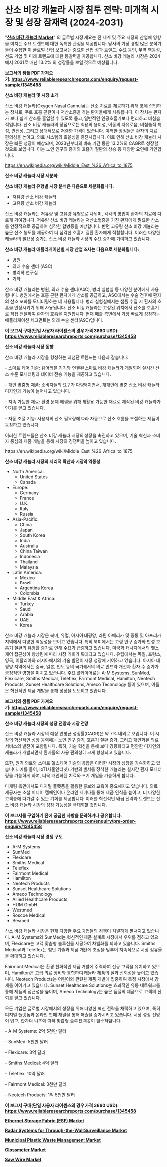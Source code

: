 <p><h1>산소 비강 캐뉼라 시장 침투 전략: 미개척 시장 및 성장 잠재력 (2024-2031)</h1></p><p>"<strong><a href="https://www.reliableresearchreports.com/global-oxygen-nasal-cannula-market-r1345458?utm_campaign=106&utm_medium=7&utm_source=Github&utm_content=ia&utm_term=24102024&utm_id=oxygen-nasal-cannula">산소 비강 캐뉼라 Market</a></strong>" 의 글로벌 시장 개요는 전 세계 및 주요 시장의 산업에 영향을 미치는 주요 트렌드에 대한 독특한 관점을 제공합니다. 당사의 가장 경험 많은 분석가들이 수집한 이 글로벌 산업 보고서는 중요한 산업 성과 트렌드, 수요 동인, 무역 역동성, 선도 기업 및 미래 트렌드에 대한 통찰력을 제공합니다. 산소 비강 캐뉼라 시장은 2024에서 2031로 매년 13.2% 의 성장률을 보일 것으로 예상됩니다.</p>
<p><strong>보고서의 샘플 PDF 가져오기:&nbsp;<a href="https://www.reliableresearchreports.com/enquiry/request-sample/1345458?utm_campaign=106&utm_medium=7&utm_source=Github&utm_content=ia&utm_term=24102024&utm_id=oxygen-nasal-cannula">https://www.reliableresearchreports.com/enquiry/request-sample/1345458</a></strong></p>
<p><strong>산소 비강 캐뉼라 및 시장 소개</strong></p>
<p><p>산소 비강 캐뉼라(Oxygen Nasal Cannula)는 산소 치료를 제공하기 위해 코에 삽입하는 장치로, 주로 호흡 곤란이나 저산소증을 겪는 환자들에게 사용됩니다. 이 장치는 환자가 보다 쉽게 산소를 흡입할 수 있도록 돕고, 일반적인 인공호흡기보다 편리하고 비침습적입니다. 산소 비강 캐뉼라의 장점으로는 착용의 용이성, 이동의 자유로움, 비침습적 특성, 안전성, 그리고 상대적으로 저렴한 가격이 있습니다. 이러한 장점들은 환자의 치료 편의성을 높이고, 의료 시스템의 효율성을 증진시킵니다. 이로 인해 산소 비강 캐뉼라 시장은 빠른 성장이 예상되며, 2023년부터의 예측 기간 동안 13.2%의 CAGR로 성장할 것으로 보입니다. 이는 노인 인구의 증가와 호흡기 질환의 상승 등 다양한 요인에 기인합니다.</p></p>
<p><a href="https://en.wikipedia.org/wiki/Middle_East_%26_Africa_to_1875?utm_campaign=106&utm_medium=7&utm_source=Github&utm_content=ia&utm_term=24102024&utm_id=oxygen-nasal-cannula">https://en.wikipedia.org/wiki/Middle_East_%26_Africa_to_1875</a></p>
<p><strong>산소 비강 캐뉼라 시장 세분화</strong></p>
<p><strong>산소 비강 캐뉼라 유형별 시장 분석은 다음으로 세분화됩니다:</strong></p>
<p><ul><li>저유량 산소 비강 캐뉼라</li><li>고유량 산소 비강 캐뉼라</li></ul></p>
<p><p>산소 비강 캐뉼라는 저유량 및 고유량 유형으로 나뉘며, 각각의 방법이 환자의 치료에 다르게 기여합니다. 저유량 산소 비강 캐뉼라는 저산소혈증을 가진 환자에게 필요한 산소를 안정적으로 공급하여 심각한 합병증을 예방합니다. 반면 고유량 산소 비강 캐뉼라는 높은 산소 농도를 제공하여 더 심각한 호흡기 질환 환자에게 적합합니다. 이러한 다양한 캐뉼라의 필요성 증가는 산소 비강 캐뉼라 시장의 수요 증가에 기여하고 있습니다.</p></p>
<p><strong>산소 비강 캐뉼라 애플리케이션별 시장 산업 조사는 다음으로 세분화됩니다:</strong></p>
<p><ul><li>병원</li><li>외래 수술 센터 (ASC)</li><li>병리학 연구실</li><li>기타</li></ul></p>
<p><p>산소 비강 캐뉼라는 병원, 외래 수술 센터(ASC), 병리 실험실 등 다양한 분야에서 사용됩니다. 병원에서는 호흡 곤란 환자에게 산소를 공급하고, ASC에서는 수술 전후에 환자의 산소 포화를 모니터링하는 데 사용됩니다. 병리 실험실에서는 샘플 수집 시 환자의 호흡을 안정시키기 위해 사용됩니다. 산소 비강 캐뉼라는 고정된 위치에서 산소를 호흡기로 직접 전달하여 환자의 호흡을 지원합니다. 현재 매출 측면에서 가장 빠르게 성장하는 애플리케이션 세그먼트는 외래 수술 센터(ASC)입니다.</p></p>
<p><strong>이 보고서 구매(단일 사용자 라이센스의 경우 가격 3660 USD): <a href="https://www.reliableresearchreports.com/purchase/1345458?utm_campaign=106&utm_medium=7&utm_source=Github&utm_content=ia&utm_term=24102024&utm_id=oxygen-nasal-cannula">https://www.reliableresearchreports.com/purchase/1345458</a></strong></p>
<p><strong>산소 비강 캐뉼라 시장 동향</strong></p>
<p><p>산소 비강 캐뉼라 시장을 형성하는 최첨단 트렌드는 다음과 같습니다:</p><p>- 스마트 케어 기술: 웨어러블 기기와 연결된 스마트 비강 캐뉼라가 개발되어 실시간 산소 수준 모니터링과 데이터 전송 기능을 제공하고 있습니다.</p><p>  </p><p>- 개인 맞춤형 제품: 소비자들의 요구가 다양해지면서, 개개인에 맞춘 산소 비강 캐뉼라 디자인과 기능이 늘어나고 있습니다.</p><p>  </p><p>- 지속 가능한 재료: 환경 문제 해결을 위해 재활용 가능한 재료로 제작된 비강 캐뉼라가 인기를 얻고 있습니다.</p><p>- 자동 조절 기능: 사용자의 산소 필요량에 따라 자동으로 산소 흐름을 조절하는 제품이 등장하고 있습니다.</p><p>이러한 트렌드들은 산소 비강 캐뉼라 시장의 성장을 촉진하고 있으며, 기술 혁신과 소비자 중심의 제품 개발을 통해 시장의 경쟁력을 높이고 있습니다.</p></p>
<p>https://en.wikipedia.org/wiki/Middle_East_%26_Africa_to_1875</p>
<p><strong>산소 비강 캐뉼라 시장의 지리적 확산과 시장의 역동성</strong></p>
<p><ul>
    <li>
        North America:
        <ul>
            <li>United States</li>
            <li>Canada</li>
        </ul>
    </li>
    <li>
        Europe:
        <ul>
            <li>Germany</li>
            <li>France</li>
            <li>U.K.</li>
            <li>Italy</li>
            <li>Russia</li>
        </ul>
    </li>
    <li>
        Asia-Pacific:
        <ul>
            <li>China</li>
            <li>Japan</li>
            <li>South Korea</li>
            <li>India</li>
            <li>Australia</li>
            <li>China Taiwan</li>
            <li>Indonesia</li>
            <li>Thailand</li>
            <li>Malaysia</li>
        </ul>
    </li>
    <li>
        Latin America:
        <ul>
            <li>Mexico</li>
            <li>Brazil</li>
            <li>Argentina Korea</li>
            <li>Colombia</li>
        </ul>
    </li>
    <li>
        Middle East & Africa:
        <ul>
            <li>Turkey</li>
            <li>Saudi</li>
            <li>Arabia</li>
            <li>UAE</li>
            <li>Korea</li>
        </ul>
    </li>
    </ul></p>
<p><p>산소 비강 캐뉼라 시장은 북미, 유럽, 아시아 태평양, 라틴 아메리카 및 중동 및 아프리카 지역에서 다양한 역동성을 보이고 있습니다. 특히 북미에서는 고령 인구 증가와 만성 호흡기 질환의 유병률 증가로 인해 수요가 급증하고 있습니다. 미국과 캐나다에서의 헬스케어 접근성이 향상됨에 따라 시장 기회가 확대되고 있습니다. 유럽에서는 독일, 프랑스, 영국, 이탈리아와 러시아에서의 기술 발전이 시장 성장에 기여하고 있습니다. 아시아 태평양 지역에서는 중국, 일본, 인도 등의 국가에서의 의료 인프라 개선과 환자 수 증가가 긍정적인 영향을 미치고 있습니다. 주요 플레이어로는 A-M Systems, SunMed, Flexicare, Smiths Medical, Teleflex, Fairmont Medical, Hamilton, Neotech Products, Sunset Healthcare Solutions, Ameco Technology 등이 있으며, 이들은 혁신적인 제품 개발을 통해 성장을 도모하고 있습니다.</p></p>
<p><strong>보고서의 샘플 PDF 가져오기:&nbsp;<a href="https://www.reliableresearchreports.com/enquiry/request-sample/1345458?utm_campaign=106&utm_medium=7&utm_source=Github&utm_content=ia&utm_term=24102024&utm_id=oxygen-nasal-cannula">https://www.reliableresearchreports.com/enquiry/request-sample/1345458</a></strong></p>
<p><strong>산소 비강 캐뉼라 시장의 성장 전망과 시장 전망</strong></p>
<p><p>산소 비강 캐뉼라 시장의 예상 연평균 성장률(CAGR)은 약 7% 내외로 보입니다. 이 시장의 혁신적인 성장 동력에는 노인 인구 증가, 호흡기 질환 증가, 그리고 개인화된 의료 서비스의 발전이 포함됩니다. 특히, 기술 혁신을 통해 보다 경량화되고 편안한 디자인의 캐뉼라가 개발되면서 환자들의 사용 편의성이 크게 향상되고 있습니다.</p><p>또한, 원격 의료와 스마트 헬스케어 기술의 통합은 이러한 시장의 성장을 가속화하고 있습니다. 예를 들어, IoT(사물인터넷) 기반의 센서를 장착한 캐뉼라는 실시간 환자 모니터링을 가능하게 하여, 더욱 개인화된 치료와 조기 개입을 가능하게 합니다.</p><p>마케팅 측면에서도 디지털 플랫폼을 활용한 홍보와 교육이 중요해지고 있습니다. 의료 제공자는 소셜 미디어 캠페인이나 온라인 세미나를 통해 제품 인식을 높이고, 더 다양한 고객층에 다가갈 수 있는 기회를 제공합니다. 이러한 혁신적인 배급 전략과 트렌드는 산소 비강 캐뉼라 시장의 성장 가능성을 극대화할 것입니다.</p></p>
<p><strong>이 보고서를 구입하기 전에 궁금한 사항을 문의하거나 공유합니다. <a href="https://www.reliableresearchreports.com/enquiry/pre-order-enquiry/1345458?utm_campaign=106&utm_medium=7&utm_source=Github&utm_content=ia&utm_term=24102024&utm_id=oxygen-nasal-cannula">https://www.reliableresearchreports.com/enquiry/pre-order-enquiry/1345458</a></strong></p>
<p><strong>산소 비강 캐뉼라 시장 경쟁 구도</strong></p>
<p><ul><li>A-M Systems</li><li>SunMed</li><li>Flexicare</li><li>Smiths Medical</li><li>Teleflex</li><li>Fairmont Medical</li><li>Hamilton</li><li>Neotech Products</li><li>Sunset Healthcare Solutions</li><li>Ameco Technology</li><li>Allied Healthcare Products</li><li>HUM GmbH</li><li>Westmed</li><li>Roscoe Medical</li><li>Besmed</li></ul></p>
<p><p>산소 비강 캐뉼라 시장은 현재 다양한 주요 기업들의 경쟁이 치열하게 펼쳐지고 있습니다. A-M Systems와 SunMed는 혁신적인 제품 설계로 시장에서 우위를 점하고 있으며, Flexicare는 고객 맞춤형 솔루션을 제공하여 차별화를 꾀하고 있습니다. Smiths Medical과 Teleflex는 첨단 기술과 제품 개선에 초점을 맞추어 지속적으로 시장 점유율을 확대하고 있습니다. </p><p>Fairmont Medical은 환경 친화적인 제품 개발에 주력하여 신규 고객을 유치하고 있으며, Hamilton은 고급 의료 장비와 통합하여 캐뉼라 제품의 질과 신뢰성을 높이고 있습니다. Neotech Products는 어린이와 관련된 제품 개발에 집중하여 특정 시장에서 강세를 이어가고 있습니다. Sunset Healthcare Solutions는 효과적인 유통 네트워크를 통해 제품의 접근성을 높이며, Ameco Technology는 높은 품질의 제품으로 고객의 신뢰를 얻고 있습니다. </p><p>모든 기업은 글로벌 시장에서의 성장을 위해 다양한 혁신 전략을 채택하고 있으며, 특히 디지털 플랫폼과 온라인 판매 채널을 통해 매출을 증가시키고 있습니다. 시장 성장 전망이 밝고, 환자의 니즈에 따라 맞춤형 솔루션 제공이 필수적입니다. </p><p>- A-M Systems: 2억 5천만 달러</p><p>- SunMed: 5천만 달러</p><p>- Flexicare: 3억 달러</p><p>- Smiths Medical: 4억 달러</p><p>- Teleflex: 10억 달러</p><p>- Fairmont Medical: 3천만 달러</p><p>- Neotech Products: 1억 5천만 달러</p></p>
<p><strong>이 보고서 구매(단일 사용자 라이센스의 경우 가격 3660 USD): <a href="https://www.reliableresearchreports.com/purchase/1345458?utm_campaign=106&utm_medium=7&utm_source=Github&utm_content=ia&utm_term=24102024&utm_id=oxygen-nasal-cannula">https://www.reliableresearchreports.com/purchase/1345458</a></strong></p>
<p><strong><p><a href="https://www.linkedin.com/pulse/ethernet-storage-fabric-esf-market-trends-detailed-study-jwxae?utm_campaign=106&utm_medium=7&utm_source=Github&utm_content=ia&utm_term=24102024&utm_id=oxygen-nasal-cannula">Ethernet Storage Fabric (ESF) Market</a></p><p><a href="https://www.linkedin.com/pulse/radar-systems-through-the-wall-surveillance-industry-insights-minnc?utm_campaign=106&utm_medium=7&utm_source=Github&utm_content=ia&utm_term=24102024&utm_id=oxygen-nasal-cannula">Radar Systems for Through-the-Wall Surveillance Market</a></p><p><a href="https://github.com/ParvinKhatun77/Market-Research-Report-List-1/blob/main/municipal-plastic-waste-management-market.md?utm_campaign=106&utm_medium=7&utm_source=Github&utm_content=ia&utm_term=24102024&utm_id=oxygen-nasal-cannula">Municipal Plastic Waste Management Market</a></p><p><a href="https://issuu.com/reportprime-2/docs/glossmeter-market-size-2030.pptx_e6096aa41182ab?utm_campaign=106&utm_medium=7&utm_source=Github&utm_content=ia&utm_term=24102024&utm_id=oxygen-nasal-cannula">Glossmeter Market</a></p><p><a href="https://issuu.com/reportprime-2/docs/saw-wire-market-size-2030.pptx_d6a12d6070ddae?utm_campaign=106&utm_medium=7&utm_source=Github&utm_content=ia&utm_term=24102024&utm_id=oxygen-nasal-cannula">Saw Wire Market</a></p></strong></p>
<p></p>